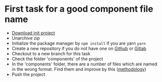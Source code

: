 # First task for a good component file name
- [Download init project](https://github.com/Desmond4724/principle-guide/raw/master/vue/component-name/tasks/2/init-project.zip)
- Unarchive zip
- Initialize the package manager by ```npm install``` if you are yarn ```yarn```
- Create a new repository if you do not have one on [Github](https://github.com) or [Gitlab](https://gitlab.com)
- Checkout to a new branch for this task
- Check the folder 'components' of the project
- In the 'components' folder, there are a number of files which are named in the wrong format. Find them and improve by this ([methodology](../../#single-component-example))
- Push the project
